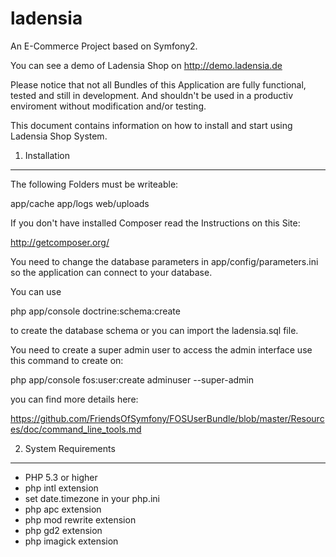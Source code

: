 ladensia
========

An E-Commerce Project based on Symfony2.

You can see a demo of Ladensia Shop on http://demo.ladensia.de

Please notice that not all Bundles of this Application are fully functional, tested and 
still in development. And shouldn't be used in a productiv enviroment without modification and/or testing.

This document contains information on how to install and start
using Ladensia Shop System. 

1. Installation
---------------

The following Folders must be writeable:

app/cache
app/logs
web/uploads

If you don't have installed Composer read the Instructions on this Site:

http://getcomposer.org/ 

You need to change the database parameters in app/config/parameters.ini so
the application can connect to your database.

You can use 

 php app/console doctrine:schema:create
 
to create the database schema or you can import the ladensia.sql file.

You need to create a super admin user to access the admin interface use
this command to create on:

 php app/console fos:user:create adminuser --super-admin
 
you can find more details here:

https://github.com/FriendsOfSymfony/FOSUserBundle/blob/master/Resources/doc/command_line_tools.md

2. System Requirements
----------------------

- PHP 5.3 or higher
- php intl extension
- set date.timezone in your php.ini
- php apc extension
- php mod rewrite extension
- php gd2 extension
- php imagick extension